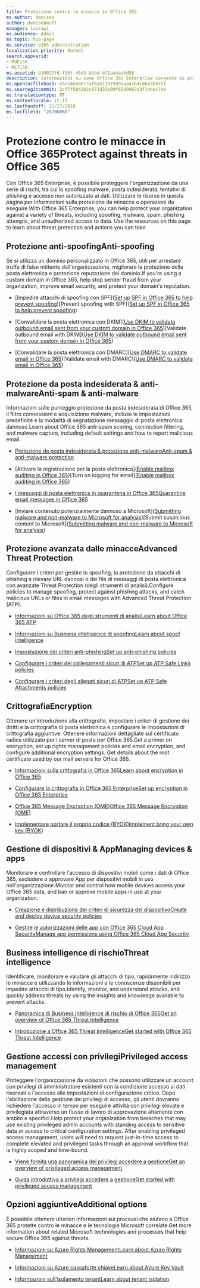 ```yaml
---
title: Protezione contro le minacce in Office 365
ms.author: deniseb
author: denisebmsft
manager: laurawi
ms.audience: Admin
ms.topic: hub-page
ms.service: o365-administration
localization_priority: Normal
search.appverid:
- MOE150
- MET150
ms.assetid: b10023f6-f30f-45d3-b3ad-b71aa4aa0d58
description: Informazioni su come Office 365 Enterprise consente di proteggere l'organizzazione da una serie di rischi, tra cui lo spoofing malware, posta indesiderata, tentativi di phishing e accesso non autorizzato ai dati.
ms.openlocfilehash: e5e14e66617af6a513979d93aa4764c8843b975f
ms.sourcegitcommit: 2cf7f5bb282c971d33e00f65d9982a3f14aec74e
ms.translationtype: MT
ms.contentlocale: it-IT
ms.lasthandoff: 11/27/2018
ms.locfileid: "26706060"
---
```

# <a name="protect-against-threats-in-office-365"></a><span data-ttu-id="c9aa9-103">Protezione contro le minacce in Office 365</span><span class="sxs-lookup"><span data-stu-id="c9aa9-103">Protect against threats in Office 365</span></span>

<span data-ttu-id="c9aa9-p101">Con Office 365 Enterprise, è possibile proteggere l'organizzazione da una serie di rischi, tra cui lo spoofing malware, posta indesiderata, tentativi di phishing e accesso non autorizzato ai dati. Utilizzare le risorse in questa pagina per informazioni sulla protezione da minacce e operazioni da eseguire.</span><span class="sxs-lookup"><span data-stu-id="c9aa9-p101">With Office 365 Enterprise, you can help protect your organization against a variety of threats, including spoofing, malware, spam, phishing attempts, and unauthorized access to data. Use the resources on this page to learn about threat protection and actions you can take.</span></span>
  
## <a name="anti-spoofing"></a><span data-ttu-id="c9aa9-106">Protezione anti-spoofing</span><span class="sxs-lookup"><span data-stu-id="c9aa9-106">Anti-spoofing</span></span>

<span data-ttu-id="c9aa9-107">Se si utilizza un dominio personalizzato in Office 365, utili per arrestare truffe di false mittente dall'organizzazione, migliorare la protezione della posta elettronica e protezione reputazione del dominio.</span><span class="sxs-lookup"><span data-stu-id="c9aa9-107">If you're using a custom domain in Office 365, help stop sender fraud from your organization, improve email security, and protect your domain's reputation.</span></span>
  
- <span data-ttu-id="c9aa9-108">[Impedire attacchi di spoofing con SPF]([Set up SPF in Office 365 to help prevent spoofing](set-up-spf-in-office-365-to-help-prevent-spoofing.md))</span><span class="sxs-lookup"><span data-stu-id="c9aa9-108">[Prevent spoofing with SPF]([Set up SPF in Office 365 to help prevent spoofing](set-up-spf-in-office-365-to-help-prevent-spoofing.md))</span></span>
    
- <span data-ttu-id="c9aa9-109">[Convalidare la posta elettronica con DKIM]([Use DKIM to validate outbound email sent from your custom domain in Office 365](use-dkim-to-validate-outbound-email.md))</span><span class="sxs-lookup"><span data-stu-id="c9aa9-109">[Validate outbound email with DKIM]([Use DKIM to validate outbound email sent from your custom domain in Office 365](use-dkim-to-validate-outbound-email.md))</span></span>
    
- <span data-ttu-id="c9aa9-110">[Convalidare la posta elettronica con DMARC]([Use DMARC to validate email in Office 365](use-dmarc-to-validate-email.md))</span><span class="sxs-lookup"><span data-stu-id="c9aa9-110">[Validate email with DMARC]([Use DMARC to validate email in Office 365](use-dmarc-to-validate-email.md))</span></span>
    
## <a name="anti-spam-amp-anti-malware"></a><span data-ttu-id="c9aa9-111">Protezione da posta indesiderata &amp; anti-malware</span><span class="sxs-lookup"><span data-stu-id="c9aa9-111">Anti-spam &amp; anti-malware</span></span>

<span data-ttu-id="c9aa9-112">Informazioni sulle punteggio protezione da posta indesiderata di Office 365, il filtro connessioni e acquisizione malware, incluse le impostazioni predefinite e la modalità di segnalazione messaggio di posta elettronica dannoso.</span><span class="sxs-lookup"><span data-stu-id="c9aa9-112">Learn about Office 365 anti-spam scoring, connection filtering, and malware capture, including default settings and how to report malicious email.</span></span>
  
- [<span data-ttu-id="c9aa9-113">Protezione da posta indesiderata &amp; protezione anti-malware</span><span class="sxs-lookup"><span data-stu-id="c9aa9-113">Anti-spam &amp; anti-malware protection</span></span>](anti-spam-and-anti-malware-protection.md)
    
- <span data-ttu-id="c9aa9-114">[Attivare la registrazione per la posta elettronica]([Enable mailbox auditing in Office 365](enable-mailbox-auditing.md))</span><span class="sxs-lookup"><span data-stu-id="c9aa9-114">[Turn on logging for email]([Enable mailbox auditing in Office 365](enable-mailbox-auditing.md))</span></span>
    
- [<span data-ttu-id="c9aa9-115">I messaggi di posta elettronica in quarantena in Office 365</span><span class="sxs-lookup"><span data-stu-id="c9aa9-115">Quarantine email messages in Office 365</span></span>](quarantine-email-messages.md)
    
- <span data-ttu-id="c9aa9-116">[Inviare contenuto potenzialmente dannoso a Microsoft]([Submitting malware and non-malware to Microsoft for analysis](submitting-malware-and-non-malware-to-microsoft-for-analysis.md))</span><span class="sxs-lookup"><span data-stu-id="c9aa9-116">[Submit suspicious content to Microsoft]([Submitting malware and non-malware to Microsoft for analysis](submitting-malware-and-non-malware-to-microsoft-for-analysis.md))</span></span>
    
## <a name="advanced-threat-protection"></a><span data-ttu-id="c9aa9-117">Protezione avanzata dalle minacce</span><span class="sxs-lookup"><span data-stu-id="c9aa9-117">Advanced Threat Protection</span></span>

<span data-ttu-id="c9aa9-118">Configurare i criteri per gestire lo spoofing, la protezione da attacchi di phishing e rilevare URL dannosi o dei file di messaggi di posta elettronica con avanzate Threat Protection (degli strumenti di analisi).</span><span class="sxs-lookup"><span data-stu-id="c9aa9-118">Configure policies to manage spoofing, protect against phishing attacks, and catch malicious URLs or files in email messages with Advanced Threat Protection (ATP).</span></span>
  
- [<span data-ttu-id="c9aa9-119">Informazioni su Office 365 degli strumenti di analisi</span><span class="sxs-lookup"><span data-stu-id="c9aa9-119">Learn about Office 365 ATP</span></span>](office-365-atp.md)
    
- [<span data-ttu-id="c9aa9-120">Informazioni su Business intelligence di spoofing</span><span class="sxs-lookup"><span data-stu-id="c9aa9-120">Learn about spoof intelligence</span></span>](learn-about-spoof-intelligence.md)
    
- [<span data-ttu-id="c9aa9-121">Impostazione dei criteri anti-phishing</span><span class="sxs-lookup"><span data-stu-id="c9aa9-121">Set up anti-phishing policies</span></span>](set-up-anti-phishing-policies.md)
    
- [<span data-ttu-id="c9aa9-122">Configurare i criteri dei collegamenti sicuri di ATP</span><span class="sxs-lookup"><span data-stu-id="c9aa9-122">Set up ATP Safe Links policies</span></span>](set-up-atp-safe-links-policies.md)
    
- [<span data-ttu-id="c9aa9-123">Configurare i criteri degli allegati sicuri di ATP</span><span class="sxs-lookup"><span data-stu-id="c9aa9-123">Set up ATP Safe Attachments policies</span></span>](set-up-atp-safe-attachments-policies.md)
    
## <a name="encryption"></a><span data-ttu-id="c9aa9-124">Crittografia</span><span class="sxs-lookup"><span data-stu-id="c9aa9-124">Encryption</span></span>

<span data-ttu-id="c9aa9-p102">Ottenere un'introduzione alla crittografia, impostare i criteri di gestione dei diritti e la crittografia di posta elettronica e configurare le impostazioni di crittografia aggiuntive. Ottenere informazioni dettagliate sul certificato radice utilizzato per i server di posta per Office 365.</span><span class="sxs-lookup"><span data-stu-id="c9aa9-p102">Get a primer on encryption, set up rights management policies and email encryption, and configure additional encryption settings. Get details about the root certificate used by our mail servers for Office 365.</span></span>
  
- [<span data-ttu-id="c9aa9-127">Informazioni sulla crittografia in Office 365</span><span class="sxs-lookup"><span data-stu-id="c9aa9-127">Learn about encryption in Office 365</span></span>](encryption.md)
    
- [<span data-ttu-id="c9aa9-128">Configurare la crittografia in Office 365 Enterprise</span><span class="sxs-lookup"><span data-stu-id="c9aa9-128">Set up encryption in Office 365 Enterprise</span></span>](set-up-encryption.md)
    
- [<span data-ttu-id="c9aa9-129">Office 365 Message Encryption (OME)</span><span class="sxs-lookup"><span data-stu-id="c9aa9-129">Office 365 Message Encryption (OME)</span></span>](ome.md)
    
- [<span data-ttu-id="c9aa9-130">Implementare portare il proprio codice (BYOK)</span><span class="sxs-lookup"><span data-stu-id="c9aa9-130">Implement bring your own key (BYOK)</span></span>](https://docs.microsoft.com/azure/key-vault/key-vault-hsm-protected-keys#implementing-bring-your-own-key-byok-for-azure-key-vault)
    
## <a name="managing-devices-amp-apps"></a><span data-ttu-id="c9aa9-131">Gestione di dispositivi &amp; App</span><span class="sxs-lookup"><span data-stu-id="c9aa9-131">Managing devices &amp; apps</span></span>

<span data-ttu-id="c9aa9-132">Monitorare e controllare l'accesso di dispositivi mobili come i dati di Office 365, escludere o approvare App per dispositivi mobili in uso nell'organizzazione.</span><span class="sxs-lookup"><span data-stu-id="c9aa9-132">Monitor and control how mobile devices access your Office 365 data, and ban or approve mobile apps in use at your organization.</span></span>
  
- [<span data-ttu-id="c9aa9-133">Creazione e distribuzione dei criteri di sicurezza del dispositivo</span><span class="sxs-lookup"><span data-stu-id="c9aa9-133">Create and deploy device security policies</span></span>](https://support.office.com/article/d310f556-8bfb-497b-9bd7-fe3c36ea2fd6)
    
- [<span data-ttu-id="c9aa9-134">Gestire le autorizzazioni delle app con Office 365 Cloud App Security</span><span class="sxs-lookup"><span data-stu-id="c9aa9-134">Manage app permissions using Office 365 Cloud App Security</span></span>](manage-app-permissions-in-ocas.md)
    
## <a name="threat-intelligence"></a><span data-ttu-id="c9aa9-135">Business intelligence di rischio</span><span class="sxs-lookup"><span data-stu-id="c9aa9-135">Threat intelligence</span></span>

<span data-ttu-id="c9aa9-136">Identificare, monitorare e valutare gli attacchi di tipo, rapidamente indirizzo le minacce e utilizzando le informazioni e le conoscenze disponibili per impedire attacchi di tipo.</span><span class="sxs-lookup"><span data-stu-id="c9aa9-136">Identify, monitor, and understand attacks, and quickly address threats by using the insights and knowledge available to prevent attacks.</span></span>
  
- [<span data-ttu-id="c9aa9-137">Panoramica di Business Intelligence di rischio di Office 365</span><span class="sxs-lookup"><span data-stu-id="c9aa9-137">Get an overview of Office 365 Threat Intelligence</span></span>](office-365-ti.md)
    
- [<span data-ttu-id="c9aa9-138">Introduzione a Office 365 Threat Intelligence</span><span class="sxs-lookup"><span data-stu-id="c9aa9-138">Get started with Office 365 Threat Intelligence</span></span>](get-started-with-ti.md)
    
## <a name="privileged-access-management"></a><span data-ttu-id="c9aa9-139">Gestione accessi con privilegi</span><span class="sxs-lookup"><span data-stu-id="c9aa9-139">Privileged access management</span></span>

<span data-ttu-id="c9aa9-p103">Proteggere l'organizzazione da violazioni che possono utilizzare un account con privilegi di amministratore esistenti con la condizione accesso ai dati riservati o l'accesso alle impostazioni di configurazione critico. Dopo l'abilitazione della gestione dei privilegi di accesso, gli utenti dovranno richiedere l'accesso in tempo per eseguire attività con privilegi elevate e privilegiata attraverso un flusso di lavoro di approvazione altamente con ambito e specifici.</span><span class="sxs-lookup"><span data-stu-id="c9aa9-p103">Help protect your organization from breaches that may use existing privileged admin accounts with standing access to sensitive data or access to critical configuration settings. After enabling privileged access management, users will need to request just-in-time access to complete elevated and privileged tasks through an approval workflow that is highly scoped and time-bound.</span></span>
  
- [<span data-ttu-id="c9aa9-142">Viene fornita una panoramica dei privilegi accedere a gestione</span><span class="sxs-lookup"><span data-stu-id="c9aa9-142">Get an overview of privileged access management</span></span>](privileged-access-management-overview.md)
    
- [<span data-ttu-id="c9aa9-143">Guida introduttiva a privilegi accedere a gestione</span><span class="sxs-lookup"><span data-stu-id="c9aa9-143">Get started with privileged access management</span></span>](privileged-access-management-configuration.md)

## <a name="additional-options"></a><span data-ttu-id="c9aa9-144">Opzioni aggiuntive</span><span class="sxs-lookup"><span data-stu-id="c9aa9-144">Additional options</span></span>

<span data-ttu-id="c9aa9-145">È possibile ottenere ulteriori informazioni sui processi che aiutano a Office 365 protette contro le minacce e le tecnologie Microsoft correlate.</span><span class="sxs-lookup"><span data-stu-id="c9aa9-145">Get more information about related Microsoft technologies and processes that help secure Office 365 against threats.</span></span>
  
- [<span data-ttu-id="c9aa9-146">Informazioni su Azure Rights Management</span><span class="sxs-lookup"><span data-stu-id="c9aa9-146">Learn about Azure Rights Management</span></span>](https://docs.microsoft.com/information-protection/understand-explore/what-is-azure-rms)
    
- [<span data-ttu-id="c9aa9-147">Informazioni su Azure cassaforte chiave</span><span class="sxs-lookup"><span data-stu-id="c9aa9-147">Learn about Azure Key Vault</span></span>](https://docs.microsoft.com/azure/key-vault/)
    
- [<span data-ttu-id="c9aa9-148">Informazioni sull'isolamento tenant</span><span class="sxs-lookup"><span data-stu-id="c9aa9-148">Learn about tenant isolation</span></span>](http://download.microsoft.com/download/3/F/0/3F0420A2-657B-44B6-B21E-D7BD98A94390/Tenant%20Isolation%20in%20Office%20365.pdf)
    

